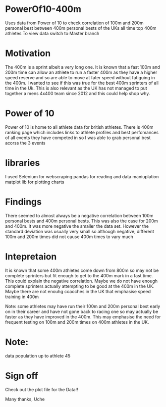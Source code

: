 # PowerOf10-400m
Uses data from Power of 10 to check correlation of 100m and 200m personal best between 400m personal bests of the UKs all time top 400m athletes
To view data switch to Master branch

# Motivation
The 400m is a sprint albeit a very long one. It is known that a fast 100m and 200m time can allow an athlete to run a faster 400m as they have a higher speed reserve and so are able to move at fater speed without fatiguing in the 400m. 
I wanted to see if this was true for the best 400m sprinters of all time in the Uk. 
This is also relevant as the UK has not managed to put together a mens 4x400 team since 2012 and this could help shop why.

# Power of 10
Power of 10 is home to all athlete data for british athletes. 
There is 400m ranking page which includes links to athlete profiles and best perfomances of all events they have competed in so I was able to grab personal best acorss the 3 events

# libraries
I used Selenium for webscraping
pandas for reading and data maniuplation
matplot lib for plotting charts 

# Findings
There seemed to almost always be a negative correlation between 100m personal bests and 400m personal bests. This was also the case for 200m and 400m.
It was more negative the smaller the data set.
However the standard deviation was usually very small so although negative, different 100m and 200m times did not cause 400m times to vary much

# Intepretaion
It is known that some 400m athletes come down from 800m so may not be complete sprinters but fit enough to get to the 400m mark in a fast time. This could explain the negative correlation. 
Maybe we do not have enough complete sprinters actually attempting to be good at the 400m in the UK. 
Maybe there are not enouhg coaoches in the UK that emphasise speed training in 400m 

Note: some athletes may have run their 100m and 200m personal best early on in their career and have not gone back to racing one so may actually be faster as they have improved in the 400m. This may emphasise the need for frequent testing on 100m and 200m times on 400m athletes in the UK.

# Note:
data population up to athlete 45
# Sign off
Check out the plot file for the Data!!

Many thanks,
Uche
